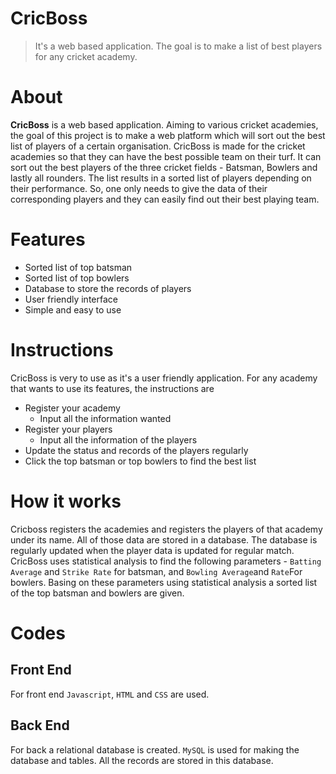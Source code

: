 # CricBoss
> It's a web based application. The goal is to make a list of best players for any cricket academy.

# About
**CricBoss** is a web based application. Aiming to various cricket academies, the goal of this project is to make a web platform which will sort out the best list of players of a certain organisation. CricBoss is made for the cricket academies so that they can have the best possible team on their turf.
It can sort out the best players of the three cricket fields - Batsman, Bowlers and lastly all rounders. The list results in a sorted list of players depending on their performance.
So, one only needs to give the data of their corresponding players and they can easily find out their best playing team.

# Features
- Sorted list of top batsman
- Sorted list of top bowlers
- Database to store the records of players
- User friendly interface
- Simple and easy to use

# Instructions
CricBoss is very to use as it's a user friendly application. For any academy that wants to use its features, the instructions are
- Register your academy
  - Input all the information wanted
- Register your players
  - Input all the information of the players
- Update the status and records of the players regularly
- Click the top batsman or top bowlers to find the best list

# How it works
Cricboss registers the academies and registers the players of that academy under its name. All of those data are stored in a database. The database is regularly updated when the player data is updated for regular match. CricBoss uses statistical analysis to find the following parameters - `Batting Average` and `Strike Rate` for batsman, and `Bowling Average`and `Rate`For bowlers. Basing on these parameters using statistical analysis a sorted list of the top batsman and bowlers are given.

# Codes
## Front End
For front end `Javascript`, `HTML` and `CSS` are used.
## Back End
For back a relational database is created. `MySQL` is used for making the database and tables. All the records are stored in this database.
